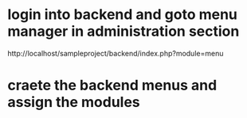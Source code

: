 # login into backend and goto menu manager in administration section
http://localhost/sampleproject/backend/index.php?module=menu


# craete the backend menus and assign the modules
